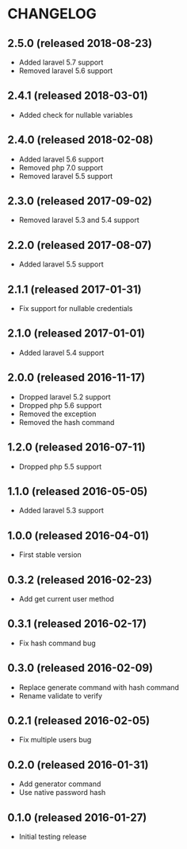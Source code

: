 # CHANGELOG

## 2.5.0 (released 2018-08-23)

- Added laravel 5.7 support
- Removed laravel 5.6 support

## 2.4.1 (released 2018-03-01)

- Added check for nullable variables

## 2.4.0 (released 2018-02-08)

- Added laravel 5.6 support
- Removed php 7.0 support
- Removed laravel 5.5 support

## 2.3.0 (released 2017-09-02)

- Removed laravel 5.3 and 5.4 support

## 2.2.0 (released 2017-08-07)

- Added laravel 5.5 support

## 2.1.1 (released 2017-01-31)

- Fix support for nullable credentials

## 2.1.0 (released 2017-01-01)

- Added laravel 5.4 support

## 2.0.0 (released 2016-11-17)

- Dropped laravel 5.2 support
- Dropped php 5.6 support
- Removed the exception
- Removed the hash command

## 1.2.0 (released 2016-07-11)

- Dropped php 5.5 support

## 1.1.0 (released 2016-05-05)

- Added laravel 5.3 support

## 1.0.0 (released 2016-04-01)

- First stable version

## 0.3.2 (released 2016-02-23)

- Add get current user method

## 0.3.1 (released 2016-02-17)

- Fix hash command bug

## 0.3.0 (released 2016-02-09)

- Replace generate command with hash command
- Rename validate to verify

## 0.2.1 (released 2016-02-05)

- Fix multiple users bug

## 0.2.0 (released 2016-01-31)

- Add generator command
- Use native password hash

## 0.1.0 (released 2016-01-27)

- Initial testing release
